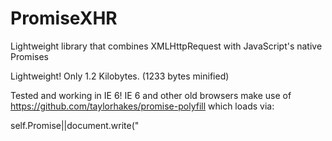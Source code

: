 # PromiseXHR
Lightweight library that combines XMLHttpRequest with JavaScript's native Promises

Lightweight! Only 1.2 Kilobytes. (1233 bytes minified)

Tested and working in IE 6! IE 6 and other old browsers make use of https://github.com/taylorhakes/promise-polyfill which loads via:

self.Promise||document.write("<script src=https://cdn.jsdelivr.net/npm/promise-polyfill@8/dist/polyfill.min.js><\/script>"))

In other words the external script load happens syncronously (which is bad) but only in the event that the Promise object isn't already defined (which is good since it is defined in all modern browsers excluding Internet Explorer.)

Usage:

Pass your own XMLHttpRequest object:
XHR(XMLHttpRequest [, data (object | string) [, timeout (number)]])


XHR(URL (string) [, data (object | string) [, timeout (number)]])

XHR({url: URL (string), method: request method (string), headers: headers (object)} [, data (object | string) [, timeout (number)]])



Returns a Promise, fulfilled with xhr on network response. Rejected on error or timeout with reason "error" or "timeout" respectively.

Unless you use your own XHR object, adds header:
    X-Requested-With: XMLHttpRequest
    
Unless you use your own XHR object, or you use a request method other than POST, or you pass a FormData as your data object, adds header:
    Content-Type: application/x-www-form-urlencoded
